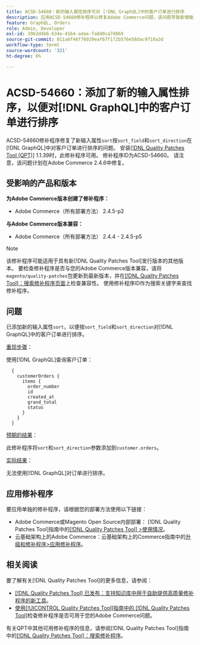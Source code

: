 ```yaml
---
title: ACSD-54660：新的输入属性排序可对 [!DNL GraphQL]中的客户订单进行排序
description: 应用ACSD-54660修补程序以修复Adobe Commerce问题，该问题导致新增输入属性“sort”按“sort_field”和“sort_direction”对 [!DNL GraphQL] 中的客户订单进行排序。
feature: GraphQL, Orders
role: Admin, Developer
exl-id: 3962d4b6-634e-4164-adae-fa840ca7d869
source-git-commit: 011a6f46f76029eaf67f172b576e58dac9710a3d
workflow-type: tm+mt
source-wordcount: '321'
ht-degree: 0%

---
```


# ACSD-54660：添加了新的输入属性排序，以便对[!DNL GraphQL]中的客户订单进行排序

ACSD-54660修补程序修复了新输入属性`sort`按`sort_field`和`sort_direction`在[!DNL GraphQL]中对客户订单进行排序的问题。 安装[[!DNL Quality Patches Tool (QPT)]](https://experienceleague.adobe.com/en/docs/commerce-operations/tools/quality-patches-tool/quality-patches-tool-to-self-serve-quality-patches) 1.1.39时，此修补程序可用。 修补程序ID为ACSD-54660。 请注意，该问题计划在Adobe Commerce 2.4.6中修复。

## 受影响的产品和版本

**为Adobe Commerce版本创建了修补程序：**

* Adobe Commerce（所有部署方法） 2.4.5-p2

**与Adobe Commerce版本兼容：**

* Adobe Commerce（所有部署方法） 2.4.4 - 2.4.5-p5

>[!NOTE]
>
>该修补程序可能适用于具有新[!DNL Quality Patches Tool]发行版本的其他版本。 要检查修补程序是否与您的Adobe Commerce版本兼容，请将`magento/quality-patches`包更新到最新版本，并在[[!DNL Quality Patches Tool]：搜索修补程序页面](https://experienceleague.adobe.com/tools/commerce-quality-patches/index.html)上检查兼容性。 使用修补程序ID作为搜索关键字来查找修补程序。

## 问题

已添加新的输入属性`sort`，以便按`sort_field`和`sort_direction`对[!DNL GraphQL]中的客户订单进行排序。

<u>重现步骤</u>：

使用[!DNL GraphQL]查询客户订单：

```
  {
    customerOrders {
      items {
        order_number
        id
        created_at
        grand_total
        status
      }
    }
  }
```

<u>预期的结果</u>：

此修补程序将`sort`和`sort_direction`参数添加到`customer.orders`。

<u>实际结果</u>：

无法使用[!DNL GraphQL]对订单进行排序。

## 应用修补程序

要应用单独的修补程序，请根据您的部署方法使用以下链接：

* Adobe Commerce或Magento Open Source内部部署： [!DNL Quality Patches Tool]指南中的[[!DNL Quality Patches Tool] >使用情况](/help/tools/quality-patches-tool/usage.md)。
* 云基础架构上的Adobe Commerce：云基础架构上的Commerce指南中的[升级和修补程序>应用修补程序](https://experienceleague.adobe.com/docs/commerce-cloud-service/user-guide/develop/upgrade/apply-patches.html)。

## 相关阅读

要了解有关[!DNL Quality Patches Tool]的更多信息，请参阅：

* [[!DNL Quality Patches Tool] 已发布：支持知识库中用于自助提供高质量修补程序的新工具](https://experienceleague.adobe.com/en/docs/commerce-operations/tools/quality-patches-tool/quality-patches-tool-to-self-serve-quality-patches)。
* [使用[!UICONTROL Quality Patches Tool]指南中的 [!DNL Quality Patches Tool]](/help/tools/quality-patches-tool/patches-available-in-qpt/check-patch-for-magento-issue-with-magento-quality-patches.md)检查修补程序是否可用于您的Adobe Commerce问题。


有关QPT中其他可用修补程序的信息，请参阅[!DNL Quality Patches Tool]指南中的[[!DNL Quality Patches Tool]：搜索修补程序](https://experienceleague.adobe.com/tools/commerce-quality-patches/index.html)。
